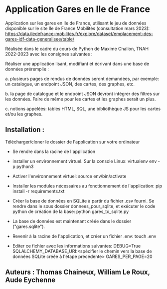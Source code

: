 # Application Gares en Ile de France
Application sur les gares en Ile de France, utilisant le jeu de données disponible sur le site Ile de France Mobilités (consultation mars 2023): https://data.iledefrance-mobilites.fr/explore/dataset/emplacement-des-gares-idf-data-generalisee/table/

Réalisée dans le cadre du cours de Python de Maxime Challon, TNAH 2022-2023 avec les consignes suivantes :

Réaliser une application lisant, modifiant et écrivant dans une base de
données préremplie :

a. plusieurs pages de rendus de données seront demandées, par exemple: un
catalogue, un endpoint JSON, des cartes, des graphes, etc.

b. la page de catalogue et le endpoint JSON devront intégrer des filtres sur les
données. Faire de même pour les cartes et les graphes serait un plus.

c. notions appelées: tables HTML, SQL, une bibliothèque JS pour les cartes
et/ou les graphes.

## Installation : 
Télécharger/cloner le dossier de l'application sur votre ordinateur

* Se rendre dans la racine de l'application
* installer un environnement virtuel. Sur la console Linux: 
virtualenv env -p python3

* Activer l'environnement virtuel:
source env/bin/activate

* Installer les modules nécessaires au fonctionnement de l'application: 
pip install -r requirements.txt

* Créer la base de données en SQLite à partir du fichier .csv fourni. Se rendre dans le sous dossier donnees_pour_sqlite, et exécuter le code python de création de la base:
python gares_to_sqlite.py

* La base de données est maintenant créée dans le dossier ("gares.sqlite"). 

* Revenir à la racine de l'application, et créer un fichier .env: touch .env

* Editer ce fichier avec les informations suivantes:
DEBUG=True
SQLALCHEMY_DATABASE_URI:<spécifier le chemin vers la base de données SQLite créée à l'étape précédente>
GARES_PER_PAGE=20

## Auteurs : Thomas Chaineux, William Le Roux, Aude Eychenne

